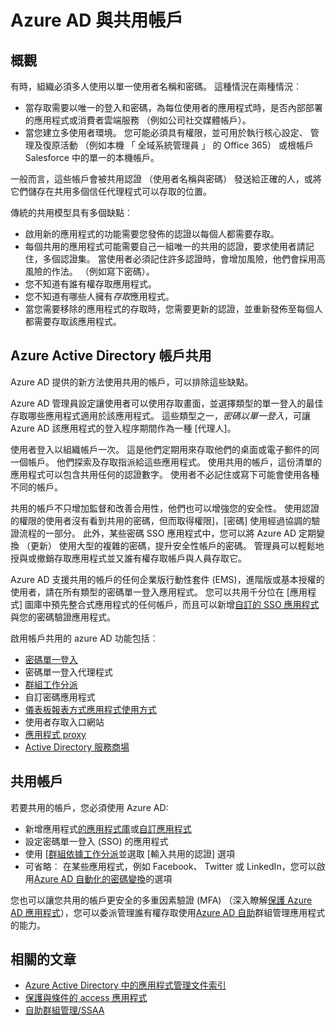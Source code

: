 <properties
    pageTitle="共用帳戶使用 Azure AD | Microsoft Azure"
    description="Azure Active Directory 如何讓組織安全地共用的內部部署的應用程式與消費者雲端服務帳戶的描述。"
    services="active-directory"
    documentationCenter=""
    authors="msStevenPo"
    manager="femila"
    editor=""/>

 <tags
    ms.service="active-directory"
    ms.workload="identity"
    ms.tgt_pltfrm="na"
    ms.devlang="na"
    ms.topic="article"
    ms.date="02/09/2016"  
    ms.author="stevenpo"/>

# <a name="sharing-accounts-with-azure-ad"></a>Azure AD 與共用帳戶

## <a name="overview"></a>概觀
有時，組織必須多人使用以單一使用者名稱和密碼。 這種情況在兩種情況︰

- 當存取需要以唯一的登入和密碼，為每位使用者的應用程式時，是否內部部署的應用程式或消費者雲端服務 （例如公司社交媒體帳戶）。
- 當您建立多使用者環境。 您可能必須具有權限，並可用於執行核心設定、 管理及復原活動 （例如本機 「 全域系統管理員 」 的 Office 365） 或根帳戶 Salesforce 中的單一的本機帳戶。

一般而言，這些帳戶會被共用認證 （使用者名稱與密碼） 發送給正確的人，或將它們儲存在共用多個信任代理程式可以存取的位置。

傳統的共用模型具有多個缺點︰

- 啟用新的應用程式的功能需要您發佈的認證以每個人都需要存取。
- 每個共用的應用程式可能需要自己一組唯一的共用的認證，要求使用者請記住，多個認證集。 當使用者必須記住許多認證時，會增加風險，他們會採用高風險的作法。 （例如寫下密碼）。
- 您不知道有誰有權存取應用程式。
- 您不知道有哪些人擁有*存取*應用程式。
- 當您需要移除的應用程式的存取時，您需要更新的認證，並重新發佈至每個人都需要存取該應用程式。

## <a name="azure-active-directory-account-sharing"></a>Azure Active Directory 帳戶共用

Azure AD 提供的新方法使用共用的帳戶，可以排除這些缺點。

Azure AD 管理員設定讓使用者可以使用存取畫面，並選擇類型的單一登入的最佳存取哪些應用程式適用於該應用程式。 這些類型之一，*密碼以單一登入*，可讓 Azure AD 該應用程式的登入程序期間作為一種 [代理人]。

使用者登入以組織帳戶一次。 這是他們定期用來存取他們的桌面或電子郵件的同一個帳戶。 他們探索及存取指派給這些應用程式。 使用共用的帳戶，這份清單的應用程式可以包含共用任何的認證數字。 使用者不必記住或寫下可能會使用各種不同的帳戶。

共用的帳戶不只增加監督和改善合用性，他們也可以增強您的安全性。 使用認證的權限的使用者沒有看到共用的密碼，但而取得權限]，[密碼] 使用經過協調的驗證流程的一部分。 此外，某些密碼 SSO 應用程式中，您可以將 Azure AD 定期變換 （更新） 使用大型的複雜的密碼，提升安全性帳戶的密碼。 管理員可以輕鬆地授與或撤銷存取應用程式並又誰有權存取帳戶與人員存取它。

Azure AD 支援共用的帳戶的任何企業版行動性套件 (EMS)，進階版或基本授權的使用者，請在所有類型的密碼單一登入應用程式。 您可以共用千分位在 [應用程式] 圖庫中預先整合式應用程式的任何帳戶，而且可以新增[自訂的 SSO 應用程式](active-directory-sso-integrate-saas-apps.md)與您的密碼驗證應用程式。

啟用帳戶共用的 azure AD 功能包括︰

- [密碼單一登入](active-directory-appssoaccess-whatis.md#password-based-single-sign-on)
- 密碼單一登入代理程式
- [群組工作分派](active-directory-accessmanagement-self-service-group-management.md)
- 自訂密碼應用程式
- [儀表板報表方式應用程式使用方式](active-directory-passwords-get-insights.md)
- 使用者存取入口網站
- [應用程式 proxy](active-directory-application-proxy-get-started.md)
- [Active Directory 服務商場](https://azure.microsoft.com/marketplace/active-directory/all/)

## <a name="sharing-an-account"></a>共用帳戶
若要共用的帳戶，您必須使用 Azure AD:

- 新增應用程式[的應用程式庫](https://azure.microsoft.com/marketplace/active-directory/)或[自訂應用程式](http://blogs.technet.com/b/ad/archive/2015/06/17/bring-your-own-app-with-azure-ad-self-service-saml-configuration-gt-now-in-preview.aspx)
- 設定密碼單一登入 (SSO) 的應用程式
- 使用 [[群組依據工作分派](active-directory-accessmanagement-group-saasapps.md)並選取 [輸入共用的認證] 選項
- 可省略︰ 在某些應用程式，例如 Facebook、 Twitter 或 LinkedIn，您可以啟用[Azure AD 自動化的密碼變換](http://blogs.technet.com/b/ad/archive/2015/02/20/azure-ad-automated-password-roll-over-for-facebook-twitter-and-linkedin-now-in-preview.aspx)的選項

您也可以讓您共用的帳戶更安全的多重因素驗證 (MFA) （深入瞭解[保護 Azure AD 應用程式](../multi-factor-authentication/multi-factor-authentication-get-started.md)），您可以委派管理誰有權存取使用[Azure AD 自助](active-directory-accessmanagement-self-service-group-management.md)群組管理應用程式的能力。

## <a name="related-articles"></a>相關的文章

- [Azure Active Directory 中的應用程式管理文件索引](active-directory-apps-index.md)
- [保護與條件的 access 應用程式](active-directory-conditional-access.md)
- [自助群組管理/SSAA](active-directory-accessmanagement-self-service-group-management.md)

